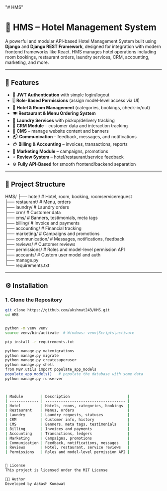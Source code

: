 "# HMS" 
# 🏨 HMS – Hotel Management System

A powerful and modular API-based Hotel Management System built using **Django** and **Django REST Framework**, designed for integration with modern frontend frameworks like React. HMS manages hotel operations including room bookings, restaurant orders, laundry services, CRM, accounting, marketing, and more.

---

## 🚀 Features

- 🔐 **JWT Authentication** with simple login/logout
- 🎚️ **Role-Based Permissions** (assign model-level access via UI)
- 🏨 **Hotel & Room Management** (categories, bookings, check-in/out)
- 🍽️ **Restaurant & Menu Ordering System**
- 🧺 **Laundry Services** with pickup/delivery tracking
- 👥 **CRM Module** – customer data and interaction tracking
- 📝 **CMS** – manage website content and banners
- 📬 **Communication** – feedback, messages, and notifications
- 💳 **Billing & Accounting** – invoices, transactions, reports
- 📣 **Marketing Module** – campaigns, promotions
- ⭐ **Review System** – hotel/restaurant/service feedback
- ⚙️ **Fully API-Based** for smooth frontend/backend separation

---

## 🧱 Project Structure

HMS/
├── hotel/ # Hotel, room, booking, roomservicerequest                                                               
├── restaurant/ # Menu, orders                                                              
├── laundry/ # Laundry orders                                                               
├── crm/ # Customer data                                                                
├── cms/ # Banners, testimonials, meta tags                                                             
├── billing/ # Invoice and payments                                                             
├── accounting/ # Financial tracking                                                                
├── marketing/ # Campaigns and promotions                                                               
├── communication/ # Messages, notifications, feedback                                                              
├── reviews/ # Customer reviews                                                             
├── permissions/ # Roles and model-level permission API                                                             
├── accounts/ # Custom user model and auth                                                              
├── manage.py                                                               
└── requirements.txt                                                                


---

## ⚙️ Installation

### 1. Clone the Repository

```bash
git clone https://github.com/akshmat243/HMS.git
cd HMS


python -m venv venv
source venv/bin/activate  # Windows: venv\Scripts\activate

pip install -r requirements.txt

python manage.py makemigrations
python manage.py migrate
python manage.py createsuperuser
python manage.py shell
from MBP.utils import populate_app_models
populate_app_models()   # populate the database with some data
python manage.py runserver



| Module        | Description                          |
| ------------- | ------------------------------------ |
| Hotel         | Hotels, rooms, categories, bookings  |
| Restaurant    | Menus, orders                        |
| Laundry       | Laundry requests, statuses           |
| CRM           | Customer info, history               |
| CMS           | Banners, meta tags, testimonials     |
| Billing       | Invoices and payments                |
| Accounting    | Transactions, ledgers                |
| Marketing     | Campaigns, promotions                |
| Communication | Feedback, notifications, messages    |
| Reviews       | Hotel, restaurant, service reviews   |
| Permissions   | Roles and model-level permission API |


📄 License
This project is licensed under the MIT License

👨‍💻 Author
Developed by Aakash Kumawat